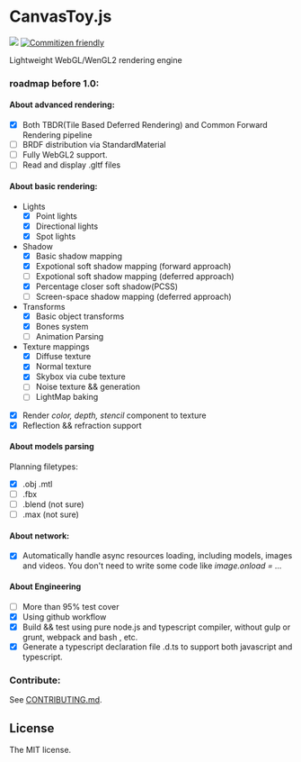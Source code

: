 # CanvasToy.js

![](https://travis-ci.org/Danielhu229/CanvasToy.svg?branch=master) [![Commitizen friendly](https://img.shields.io/badge/commitizen-friendly-brightgreen.svg)](http://commitizen.github.io/cz-cli/)


Lightweight WebGL/WenGL2 rendering engine

### roadmap before 1.0:

#### About advanced rendering:
+ [x] Both TBDR(Tile Based Deferred Rendering) and Common Forward Rendering pipeline
+ [ ] BRDF distribution via StandardMaterial
+ [ ] Fully WebGL2 support.
+ [ ] Read and display .gltf files

#### About basic rendering:
+ Lights
    * [x] Point lights
    * [x] Directional lights
    * [x] Spot lights
+ Shadow
    * [x] Basic shadow mapping
    * [x] Expotional soft shadow mapping (forward approach)
    * [ ] Expotional soft shadow mapping (deferred approach)
    * [x] Percentage closer soft shadow(PCSS)
    * [ ] Screen-space shadow mapping (deferred approach)
+ Transforms
    * [x] Basic object transforms
    * [x] Bones system
    * [ ] Animation Parsing
+ Texture mappings
    * [x] Diffuse texture
    * [x] Normal texture
    * [x] Skybox via cube texture
    * [ ]  Noise texture && generation
    * [ ]  LightMap baking
+ [x] Render *color, depth, stencil* component to texture
+ [x] Reflection && refraction support

#### About models parsing
Planning filetypes:
+ [x]  .obj .mtl
+ [ ]  .fbx
+ [ ]  .blend (not sure)
+ [ ]  .max (not sure)

#### About network:
+ [x]  Automatically handle async resources loading,  including models, images and videos. You don't need to write some code like *image.onload = ...*

#### About Engineering
+ [ ]  More than 95% test cover
+ [x]  Using github workflow
+ [x]  Build && test using pure node.js and typescript compiler, without gulp or grunt, webpack and bash , etc.
+ [x]  Generate a typescript declaration file .d.ts to support both javascript and typescript.

### Contribute:

See [CONTRIBUTING.md](CONTRIBUTING.md).

##  License

The MIT license.
